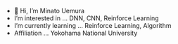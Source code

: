 - 👋 Hi, I’m Minato Uemura
- I’m interested in ... DNN, CNN, Reinforce Learning 
- I’m currently learning ... Reinforce Learning, Algorithm
- Affiliation ... Yokohama National University
